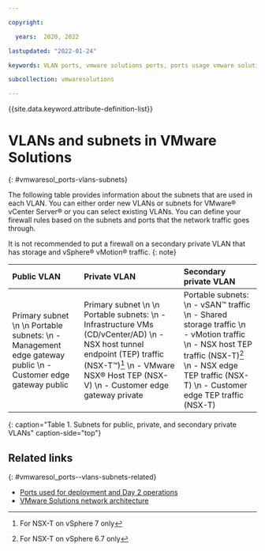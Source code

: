 ```yaml
---

copyright:

  years:  2020, 2022

lastupdated: "2022-01-24"

keywords: VLAN ports, vmware solutions ports, ports usage vmware solutions

subcollection: vmwaresolutions

---
```


{{site.data.keyword.attribute-definition-list}}

# VLANs and subnets in VMware Solutions
{: #vmwaresol_ports-vlans-subnets}

The following table provides information about the subnets that are used in each VLAN. You can either order new VLANs or subnets for VMware® vCenter Server® or you can select existing VLANs. You can define your firewall rules based on the subnets and ports that the network traffic goes through.

It is not recommended to put a firewall on a secondary private VLAN that has storage and vSphere® vMotion® traffic.
{: note}

| Public VLAN | Private VLAN | Secondary private VLAN |
|:------------|:-------------|:-----------------------|
| Primary subnet \n   \n Portable subnets:  \n - Management edge gateway public  \n - Customer edge gateway public | Primary subnet  \n   \n Portable subnets:  \n - Infrastructure VMs (CD/vCenter/AD)  \n - NSX host tunnel endpoint (TEP) traffic (NSX-T™)[^hosttep-v7]  \n - VMware NSX® Host TEP (NSX-V)  \n - Customer edge gateway private | Portable subnets:  \n - vSAN™ traffic  \n - Shared storage traffic  \n - vMotion traffic  \n - NSX host TEP traffic (NSX-T)[^hosttep-v67]  \n - NSX edge TEP traffic (NSX-T)  \n - Customer edge TEP traffic (NSX-T) |
{: caption="Table 1. Subnets for public, private, and secondary private VLANs" caption-side="top"}

[^hosttep-v7]: For NSX-T on vSphere 7 only

[^hosttep-v67]: For NSX-T on vSphere 6.7 only

## Related links
{: #vmwaresol_ports--vlans-subnets-related}

* [Ports used for deployment and Day 2 operations](/docs/vmwaresolutions?topic=vmwaresolutions-vmwaresol_ports-deploy-day2ops)
* [VMware Solutions network architecture](/docs/vmwaresolutions?topic=vmwaresolutions-under_the_hood#under_the_hood-network)
